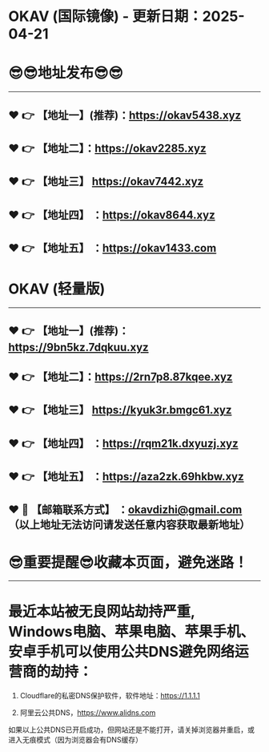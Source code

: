 # OKAV (国际镜像) - 更新日期：2025-04-21
:sunglasses::sunglasses:地址发布:sunglasses::sunglasses:
==
------
:heart: :point_right: 【地址一】(推荐)：https://okav5438.xyz
------
:heart: :point_right: 【地址二】：https://okav2285.xyz
------
:heart: :point_right: 【地址三】 https://okav7442.xyz
-----
:heart: :point_right: 【地址四】 ：https://okav8644.xyz
------
:heart: :point_right: 【地址五】 ：https://okav1433.com
------
# OKAV (轻量版)
------
:heart: :point_right: 【地址一】(推荐)：https://9bn5kz.7dqkuu.xyz
------
:heart: :point_right: 【地址二】：https://2rn7p8.87kqee.xyz
------
:heart: :point_right: 【地址三】 https://kyuk3r.bmgc61.xyz
-----
:heart: :point_right: 【地址四】 ：https://rqm21k.dxyuzj.xyz
------
:heart: :point_right: 【地址五】 ：https://aza2zk.69hkbw.xyz
------------
:heart: :e-mail: 【邮箱联系方式】 ：okavdizhi@gmail.com （以上地址无法访问请发送任意内容获取最新地址）
------
:sunglasses:重要提醒:sunglasses:收藏本页面，避免迷路！
==
------
最近本站被无良网站劫持严重, Windows电脑、苹果电脑、苹果手机、安卓手机可以使用公共DNS避免网络运营商的劫持：
==

1. Cloudflare的私密DNS保护软件，软件地址：https://1.1.1.1

2. 阿里云公共DNS，https://www.alidns.com

如果以上公共DNS已开启成功，但网站还是不能打开，请关掉浏览器并重启，或进入无痕模式（因为浏览器会有DNS缓存）
